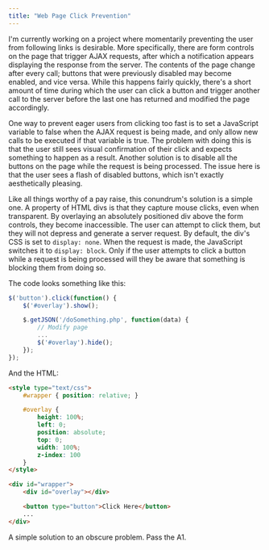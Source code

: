 ```yaml
---
title: "Web Page Click Prevention"
---
```


I'm currently working on a project where momentarily preventing the user from following links is desirable. More specifically, there are form controls on the page that trigger AJAX requests, after which a notification appears displaying the response from the server. The contents of the page change after every call; buttons that were previously disabled may become enabled, and vice versa. While this happens fairly quickly, there's a short amount of time during which the user can click a button and trigger another call to the server before the last one has returned and modified the page accordingly.

One way to prevent eager users from clicking too fast is to set a JavaScript variable to false when the AJAX request is being made, and only allow new calls to be executed if that variable is true. The problem with doing this is that the user still sees visual confirmation of their click and expects something to happen as a result. Another solution is to disable all the buttons on the page while the request is being processed. The issue here is that the user sees a flash of disabled buttons, which isn't exactly aesthetically pleasing.

Like all things worthy of a pay raise, this conundrum's solution is a simple one. A property of HTML divs is that they capture mouse clicks, even when transparent. By overlaying an absolutely positioned div above the form controls, they become inaccessible. The user can attempt to click them, but they will not depress and generate a server request. By default, the div's CSS is set to `display: none`. When the request is made, the JavaScript switches it to `display: block`. Only if the user attempts to click a button while a request is being processed will they be aware that something is blocking them from doing so.

The code looks something like this:

```javascript
$('button').click(function() {
    $('#overlay').show();

    $.getJSON('/doSomething.php', function(data) {
        // Modify page
        ...
        $('#overlay').hide();
    });
});
```

And the HTML:

```html
<style type="text/css">
    #wrapper { position: relative; }

    #overlay {
        height: 100%;
        left: 0;
        position: absolute;
        top: 0;
        width: 100%;
        z-index: 100
    }
</style>

<div id="wrapper">
    <div id="overlay"></div>

    <button type="button">Click Here</button>
    ...
</div>
```

A simple solution to an obscure problem. Pass the A1.
